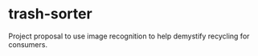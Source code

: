 # trash-sorter
Project proposal to use image recognition to help demystify recycling for consumers.
